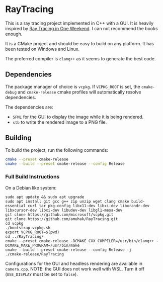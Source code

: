 # RayTracing

This is a ray tracing project implemented in C++ with a GUI. It is heavily inspired
by [Ray Tracing in One Weekend](https://raytracing.github.io/).
I can not recommend the books enough.

It is a CMake project and should be easy to build on any platform. 
It has been tested on Windows and Linux.

The preferred compiler is `clang++` as it seems to generate the best code.

## Dependencies

The package manager of choice is `vcpkg`.
If `VCPKG_ROOT` is set,
the `cmake-debug` and `cmake-release` cmake profiles will automatically resolve dependencies.

The dependencies are:
- `SFML` for the GUI to display the image while it is being rendered.
- `stb` to write the rendered image to a PNG file.

## Building
To build the project, run the following commands:

```bash
cmake --preset cmake-release
cmake --build --preset cmake-release --config Release
```

### Full Build Instructions

On a Debian like system:
```
sudo apt update && sudo apt upgrade
sudo apt install git gcc g++ zip unzip wget clang cmake build-essential curl tar pkg-config libx11-dev libxi-dev libxrandr-dev libxcursor-dev libxi-dev libudev-dev libgl1-mesa-dev
git clone https://github.com/microsoft/vcpkg.git
git clone https://github.com/amuhak/RayTracing.git
cd vcpkg
./bootstrap-vcpkg.sh
export VCPKG_ROOT=$(pwd)
cd ../RayTracing/
cmake --preset cmake-release -DCMAKE_CXX_COMPILER=/usr/bin/clang++ -DCMAKE_MAKE_PROGRAM=/usr/bin/make
cmake --build --preset cmake-release --config Release -j
./cmake-release/RayTracing
```

Configurations for the GUI and headless rendering are available in `camera.cpp`. NOTE: the GUI does not work well with WSL. Turn it off (`USE_DISPLAY` must be set to `false`).

